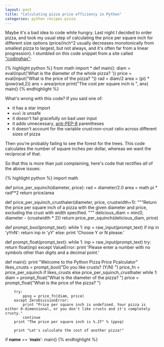 ```yaml
---
layout: post
title: "Calculating pizza price efficiency in Python"
categories: python recipes pizza
---
```


Maybe it's a bad idea to code while hungry. Last night I decided to order pizza, and took my usual step of calculating the price per square inch for different size options (price/inch^2 usually decreases monotonically from smallest pizza to largest, but not always, and it's often far from a linear progression). I stumbled on this code snippet from a site called ["codinghax"](http://codinghax.com/python-source-code-calculate-the-cost-per-square-inch-of-a-pizza/):

{% highlight python %}
    from math import * 
    def main():
        diam = eval(input('What is the diameter of the whole pizza? '))
        price = eval(input("What is the price of the pizza? "))
        rad = diam/2
        area = (pi) * (pow(rad,2)) 
        ans = area/price
        print("The cost per square inch is ", ans)
    main()
{% endhighlight %}

What's wrong with this code? If you said one of:

* it has a star import
* `eval` is unsafe
* it doesn't fail gracefully on bad user input
* it adds unnecessary, [anti-PEP-8](http://www.python.org/dev/peps/pep-0008/) parentheses
* it doesn't account for the variable crust:non-crust ratio across different sizes of pizza

Then you're probably failing to see the forest for the trees. This code calculates the number of square inches per dollar, whereas we want the reciprocal of that. 

So that this is more than just complaining, here's code that rectifies *all* of the above issues:

{% highlight python %}
import math

def price_per_squinch(diameter, price):
    rad = diameter/2.0
    area = math.pi * rad**2
    return price/area
    
def price_per_squinch_crusthater(diameter, price, crustwidth=1):
    """Return the price per square inch of a pizza with the given diameter and
    price, excluding the crust with width specified.
    """
    delicious_diam = min(0, diameter - (crustwidth * 2))
    return price_per_squinch(delicious_diam, price)
    

def prompt_bool(prompt_text):
    while 1:
        inp = raw_input(prompt_text)
        if inp in 'yYnN':
            return inp in 'yY'
        else:
            print 'Choose Y or N please.'
            
def prompt_float(prompt_text):
    while 1:
        inp = raw_input(prompt_text)
        try:
            return float(inp)
        except ValueError:
            print 'Please enter a number with no symbols other than digits and a decimal point.'
                

def main():
    print "Welcome to the Python Pizza Price Pcalculator"
    likes_crusts = prompt_bool("Do you like crusts? (Y/N) ")
    price_fn = price_per_squinch if likes_crusts else price_per_squinch_crusthater
    while 1:
        diam = prompt_float("What is the diameter of the pizza? ")
        price = prompt_float("What is the price of the pizza? ")
        
        try:
            ppsq = price_fn(diam, price)
        except ZeroDivisionError:
            print "Price per square inch is undefined. Your pizza is either 0-dimensional, or you don't like crusts and it's completely crusty."
            continue
        print "The price per square inch is %.2f" % (ppsq)
        
        print "Let's calculate the cost of another pizza!"


if __name__ == '__main__':
    main()
{% endhighlight %}
